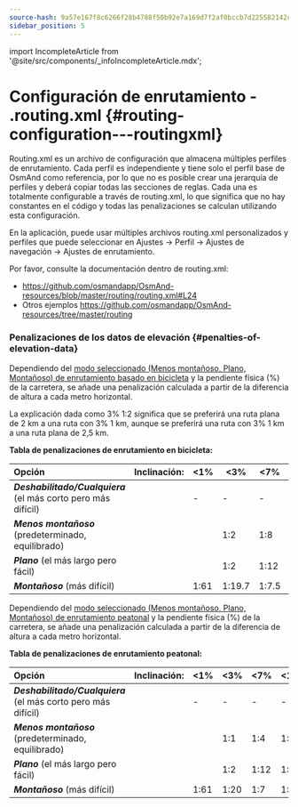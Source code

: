 ```yaml
---
source-hash: 9a57e167f8c6266f28b4788f50b92e7a169d7f2af0bccb7d225582142c315b68
sidebar_position: 5
---
```

import IncompleteArticle from '@site/src/components/_infoIncompleteArticle.mdx';

# Configuración de enrutamiento - .routing.xml {#routing-configuration---routingxml}

<IncompleteArticle/>

Routing.xml es un archivo de configuración que almacena múltiples perfiles de enrutamiento. Cada perfil es independiente y tiene solo el perfil base de OsmAnd como referencia, por lo que no es posible crear una jerarquía de perfiles y deberá copiar todas las secciones de reglas. Cada una es totalmente configurable a través de routing.xml, lo que significa que no hay constantes en el código y todas las penalizaciones se calculan utilizando esta configuración.

En la aplicación, puede usar múltiples archivos routing.xml personalizados y perfiles que puede seleccionar en Ajustes -> Perfil -> Ajustes de navegación -> Ajustes de enrutamiento.

Por favor, consulte la documentación dentro de routing.xml:

- https://github.com/osmandapp/OsmAnd-resources/blob/master/routing/routing.xml#L24
- Otros ejemplos https://github.com/osmandapp/OsmAnd-resources/tree/master/routing


### Penalizaciones de los datos de elevación {#penalties-of-elevation-data}


Dependiendo del [modo seleccionado (Menos montañoso, Plano, Montañoso) de enrutamiento basado en bicicleta](../../user/navigation/routing/bicycle-based-routing.md) y la pendiente física (%) de la carretera, se añade una penalización calculada a partir de la diferencia de altura a cada metro horizontal.

La explicación dada como 3% 1:2 significa que se preferirá una ruta plana de 2 km a una ruta con 3% 1 km, aunque se preferirá una ruta con 3% 1 km a una ruta plana de 2,5 km.

**Tabla de penalizaciones de enrutamiento en bicicleta:**

| **Opción** | **Inclinación:** | &lt;1% | &lt;3% | &lt;7% | &lt;13% | &lt;25% | &gt;=25% | **Declive:** | &lt;17% | &lt;35% | &lt;60% | &gt;=60% |
|:---|:---|-----|------|-----|------|------|-------|:---|------|------|------|------------|
|**_Deshabilitado/Cualquiera_** (el más corto pero más difícil)| | - | - | - | - | - | - | | - | - | - | - |
|**_Menos montañoso_** (predeterminado, equilibrado)| | | 1:2 | 1:8 | 1:16 | 1:32 | 1:48 | | 1:6.4| 1:25 | 1:25 | imposible |
|**_Plano_** (el más largo pero fácil)| | | 1:2 | 1:12| 1:30 | 1:50 | 1:74 | | 1:6.4| 1:25 | 1:25 | imposible |
|**_Montañoso_** (más difícil)| | 1:61|1:19.7|1:7.5| 1:3 | 1:0.5| 1:0.3 | | 1:6.4| 1:25 | 1:25 | imposible |


Dependiendo del [modo seleccionado (Menos montañoso, Plano, Montañoso) de enrutamiento peatonal](../../user/navigation/routing/pedestrian-routing.md) y la pendiente física (%) de la carretera, se añade una penalización calculada a partir de la diferencia de altura a cada metro horizontal.

**Tabla de penalizaciones de enrutamiento peatonal:**

| **Opción** | **Inclinación:** | &lt;1% | &lt;3% | &lt;7% | &lt;13% | &lt;25% | &gt;=25% | **Declive:** | &lt;9% | &lt;17% | &lt;35% | &lt;60% | &gt;=60% |
|:---|:---|-----|-----|-----|------|------|-------|:---|-----|------|------|------|-------|
|**_Deshabilitado/Cualquiera_** (el más corto pero más difícil)| | - | - | - | - | - | - | | - | - | - | - | - |
|**_Menos montañoso_** (predeterminado, equilibrado)| | | 1:1 | 1:4 | 1:8 | 1:10 | 1:15 | | 1:5 | 1:10 | 1:17 | 1:25 | 1:40 |
|**_Plano_** (el más largo pero fácil)| | | 1:2 | 1:12| 1:30 | 1:50 | 1:74 | | 1:5 | 1:10 | 1:17 | 1:25 | 1:40 |
|**_Montañoso_** (más difícil)| | 1:61| 1:20| 1:7 | 1: 3 | 1:0.5| 1:0.3 | | 1:5| 1:10 | 1:17 | 1:25 | 1:40 |
